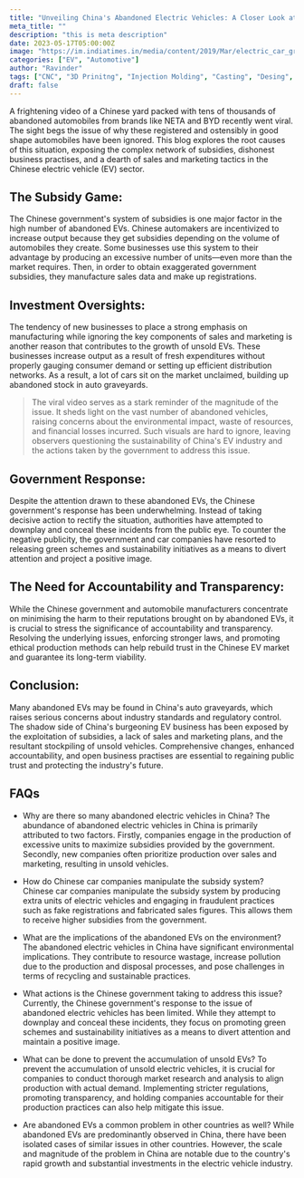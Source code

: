 ```yaml
---
title: "Unveiling China's Abandoned Electric Vehicles: A Closer Look at the Dark Side"
meta_title: ""
description: "this is meta description"
date: 2023-05-17T05:00:00Z
image: "https://im.indiatimes.in/media/content/2019/Mar/electric_car_graveyard_china_electric_car_waste_china_electric_car_rental_china_electric_car_rent_1553585134_725x725.jpg"
categories: ["EV", "Automotive"]
author: "Ravinder"
tags: ["CNC", "3D Prinitng", "Injection Molding", "Casting", "Desing", "Software" ]
draft: false
---
```




A frightening video of a Chinese yard packed with tens of thousands of abandoned automobiles from brands like NETA and BYD recently went viral. The sight begs the issue of why these registered and ostensibly in good shape automobiles have been ignored. This blog explores the root causes of this situation, exposing the complex network of subsidies, dishonest business practises, and a dearth of sales and marketing tactics in the Chinese electric vehicle (EV) sector.

## The Subsidy Game:

The Chinese government's system of subsidies is one major factor in the high number of abandoned EVs. Chinese automakers are incentivized to increase output because they get subsidies depending on the volume of automobiles they create. Some businesses use this system to their advantage by producing an excessive number of units—even more than the market requires. Then, in order to obtain exaggerated government subsidies, they manufacture sales data and make up registrations.

## Investment Oversights:
The tendency of new businesses to place a strong emphasis on manufacturing while ignoring the key components of sales and marketing is another reason that contributes to the growth of unsold EVs. These businesses increase output as a result of fresh expenditures without properly gauging consumer demand or setting up efficient distribution networks. As a result, a lot of cars sit on the market unclaimed, building up abandoned stock in auto graveyards.

>The viral video serves as a stark reminder of the magnitude of the issue. It sheds light on the vast number of abandoned vehicles, raising concerns about the environmental impact, waste of resources, and financial losses incurred. Such visuals are hard to ignore, leaving observers questioning the sustainability of China's EV industry and the actions taken by the government to address this issue.

## Government Response:

Despite the attention drawn to these abandoned EVs, the Chinese government's response has been underwhelming. Instead of taking decisive action to rectify the situation, authorities have attempted to downplay and conceal these incidents from the public eye. To counter the negative publicity, the government and car companies have resorted to releasing green schemes and sustainability initiatives as a means to divert attention and project a positive image.

## The Need for Accountability and Transparency:

While the Chinese government and automobile manufacturers concentrate on minimising the harm to their reputations brought on by abandoned EVs, it is crucial to stress the significance of accountability and transparency. Resolving the underlying issues, enforcing stronger laws, and promoting ethical production methods can help rebuild trust in the Chinese EV market and guarantee its long-term viability.


## Conclusion:

Many abandoned EVs may be found in China's auto graveyards, which raises serious concerns about industry standards and regulatory control. The shadow side of China's burgeoning EV business has been exposed by the exploitation of subsidies, a lack of sales and marketing plans, and the resultant stockpiling of unsold vehicles. Comprehensive changes, enhanced accountability, and open business practises are essential to regaining public trust and protecting the industry's future.


## FAQs

- Why are there so many abandoned electric vehicles in China?
The abundance of abandoned electric vehicles in China is primarily attributed to two factors. Firstly, companies engage in the production of excessive units to maximize subsidies provided by the government. Secondly, new companies often prioritize production over sales and marketing, resulting in unsold vehicles.

- How do Chinese car companies manipulate the subsidy system?
Chinese car companies manipulate the subsidy system by producing extra units of electric vehicles and engaging in fraudulent practices such as fake registrations and fabricated sales figures. This allows them to receive higher subsidies from the government.

- What are the implications of the abandoned EVs on the environment?
The abandoned electric vehicles in China have significant environmental implications. They contribute to resource wastage, increase pollution due to the production and disposal processes, and pose challenges in terms of recycling and sustainable practices.

- What actions is the Chinese government taking to address this issue?
Currently, the Chinese government's response to the issue of abandoned electric vehicles has been limited. While they attempt to downplay and conceal these incidents, they focus on promoting green schemes and sustainability initiatives as a means to divert attention and maintain a positive image.

- What can be done to prevent the accumulation of unsold EVs?
To prevent the accumulation of unsold electric vehicles, it is crucial for companies to conduct thorough market research and analysis to align production with actual demand. Implementing stricter regulations, promoting transparency, and holding companies accountable for their production practices can also help mitigate this issue.

- Are abandoned EVs a common problem in other countries as well?
While abandoned EVs are predominantly observed in China, there have been isolated cases of similar issues in other countries. However, the scale and magnitude of the problem in China are notable due to the country's rapid growth and substantial investments in the electric vehicle industry.
